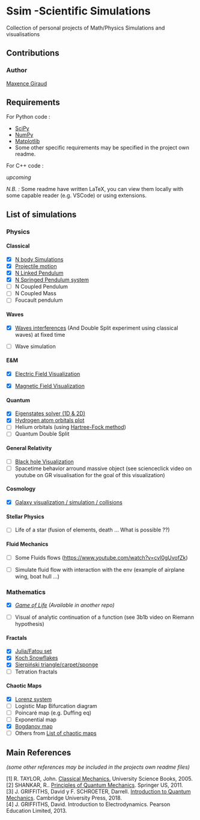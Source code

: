 # Ssim -Scientific Simulations

Collection of personal projects of Math/Physics Simulations and visualisations


## Contributions
### Author
[Maxence Giraud](https://github.com/MaxenceGiraud/)

## Requirements 

For Python code :

* [SciPy](https://www.scipy.org/)
* [NumPy](https://numpy.org/)
* [Matplotlib](https://matplotlib.org/) 
* Some other specific requirements may be specified in the project own readme.

For C++ code : 

*upcoming*


*N.B. :* Some readme have written LaTeX, you can view them locally with some capable reader (e.g. VSCode) or using extensions.

## List of simulations

### Physics
#### Classical
- [x] [N body Simulations](ssim/Physics/Classical/NBody/)
- [x] [Projectile motion](ssim/Physics/Classical/ProjectileMotion/)
- [x] [N Linked Pendulum](ssim/Physics/Classical/LinkedPendulum/) 
- [x] [N Springed Pendulum system](ssim/Physics/Classical/SpringedPendulum/)
- [ ] N Coupled Pendulum
- [ ] N Coupled Mass
- [ ] Foucault pendulum
  
#### Waves
- [x] [Waves interferences](ssim/Physics/Wave/WaveInterference) (And Double Split experiment using classical waves) at fixed time
- [ ] Wave simulation


#### E&M
- [x] [Electric Field Visualization](ssim/Physics/EM/ElectricField/)
- [x] [Magnetic Field Visualization](ssim/Physics/EM/MagneticField/)


#### Quantum 
- [x] [Eigenstates solver (1D & 2D)](ssim/Physics/Quantum/EigenstatesSolver/)
- [x] [Hydrogen atom orbitals plot](ssim/Physics/Quantum/Hydrogen/)
- [ ] Helium orbitals (using [Hartree-Fock method](https://en.wikipedia.org/wiki/Hartree%E2%80%93Fock_method))
- [ ] Quantum Double Split

#### General Relativity 
- [ ] [Black hole Visualization](./ssim/Physics/GR/BlackHole/)
- [ ] Spacetime behavior arround massive object (see scienceclick video on youtube on GR visualisation for the goal of this visualization)
  
#### Cosmology 
- [x] [Galaxy visualization / simulation / collisions](ssim/Physics/Cosmology/Galaxy/)
    
#### Stellar Physics 
- [ ] Life of a star (fusion of elements, death ... What is possible ??)

#### Fluid Mechanics   
- [ ] Some Fluids flows (<https://www.youtube.com/watch?v=cvl0gUvofZk>)
- [ ] Simulate fluid flow with interaction with the env (example of airplane wing, boat hull ...)


### Mathematics

- [x] *[Game of Life](https://github.com/MaxenceGiraud/GameOfLife) (Available in another repo)*
- [ ] Visual of analytic continuation of a function (see 3b1b video on Riemann hypothesis)


#### Fractals   
- [x] [Julia/Fatou set](ssim/Math/JuliaSet/)
- [x] [Koch Snowflakes](ssim/Math/KochSnowflake/)
- [x] [Sierpiński triangle/carpet/sponge](./ssim/Math/Sierpinski/)
- [ ] Tetration fractals

#### Chaotic Maps

- [x] [Lorenz system](./ssim/Math/LorenzSystem/)
- [ ] Logistic Map Bifurcation diagram
- [ ] Poincaré map (e.g. Duffing eq)
- [ ] Exponential map
- [x] [Bogdanov map](./ssim/Math/BogdanovMap/)
- [ ] Others from [List of chaotic maps](https://en.wikipedia.org/wiki/List_of_chaotic_maps)

## Main References
*(some other references may be included in the projects own readme files)*

[1] R. TAYLOR, John. [Classical Mechanics.](https://www.uscibooks.com/taylor2.htm) University Science Books, 2005.   
[2] SHANKAR, R.. [Principles of Quantum Mechanics](https://www.springer.com/gp/book/9780306447907). Springer US, 2011.    
[3] J. GRIFFITHS, David y F. SCHROETER,  Darrell. [Introduction to Quantum Mechanics](https://www.cambridge.org/core/books/introduction-to-quantum-mechanics/990799CA07A83FC5312402AF6860311E). Cambridge University Press, 2018.   
[4] J. GRIFFITHS, David. Introduction to Electrodynamics. Pearson Education Limited, 2013.

[//]: # (    
[?] CARROLL, Sean. Spacetime and Geometry: An Introduction to General Relativity. Pearson, 2003.) 